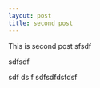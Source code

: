 ```yaml
---
layout: post
title: second post
---
```


This is second post 
sfsdf


sdfsdf



sdf
ds
f
sdfsdfdsfdsf
